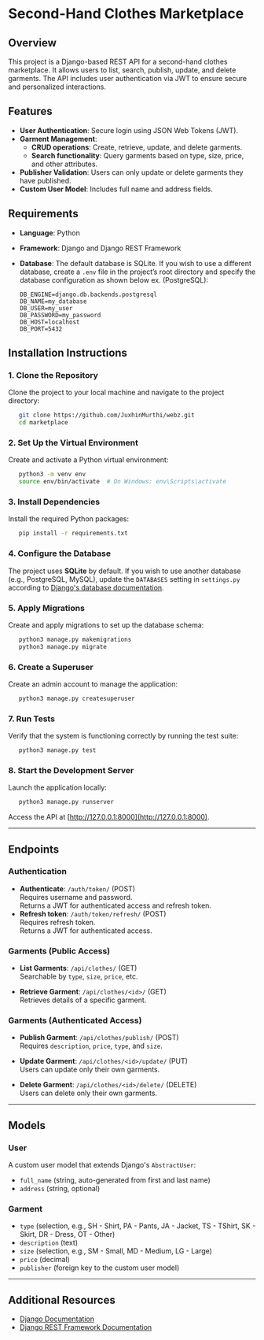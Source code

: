 # Second-Hand Clothes Marketplace

## Overview
This project is a Django-based REST API for a second-hand clothes marketplace. It allows users to list, search, publish, update, and delete garments. The API includes user authentication via JWT to ensure secure and personalized interactions.

## Features
- **User Authentication**: Secure login using JSON Web Tokens (JWT).
- **Garment Management**: 
  - **CRUD operations**: Create, retrieve, update, and delete garments.
  - **Search functionality**: Query garments based on type, size, price, and other attributes.
- **Publisher Validation**: Users can only update or delete garments they have published.
- **Custom User Model**: Includes full name and address fields.

## Requirements
- **Language**: Python
- **Framework**: Django and Django REST Framework
- **Database**: The default database is SQLite. If you wish to use a different database, create a `.env` file in the project’s root directory and specify the database configuration as shown below ex. (PostgreSQL):

  ```
  DB_ENGINE=django.db.backends.postgresql
  DB_NAME=my_database
  DB_USER=my_user
  DB_PASSWORD=my_password
  DB_HOST=localhost
  DB_PORT=5432

## Installation Instructions

### 1. Clone the Repository
Clone the project to your local machine and navigate to the project directory:
```bash
   git clone https://github.com/JuxhinMurthi/webz.git
   cd marketplace
```

### 2. Set Up the Virtual Environment
Create and activate a Python virtual environment:
```bash
   python3 -m venv env
   source env/bin/activate  # On Windows: env\Scripts\activate
```

### 3. Install Dependencies
Install the required Python packages:
```bash
   pip install -r requirements.txt
```

### 4. Configure the Database
The project uses **SQLite** by default. If you wish to use another database (e.g., PostgreSQL, MySQL), update the `DATABASES` setting in `settings.py` according to [Django's database documentation](https://docs.djangoproject.com/en/4.2/ref/settings/#databases).

### 5. Apply Migrations
Create and apply migrations to set up the database schema:
```bash
   python3 manage.py makemigrations
   python3 manage.py migrate
```

### 6. Create a Superuser
Create an admin account to manage the application:
```bash
   python3 manage.py createsuperuser
```

### 7. Run Tests
Verify that the system is functioning correctly by running the test suite:
```bash
   python3 manage.py test
```

### 8. Start the Development Server
Launch the application locally:
```bash
   python3 manage.py runserver
```

Access the API at [http://127.0.0.1:8000](http://127.0.0.1:8000).

---

## Endpoints

### Authentication
- **Authenticate**: `/auth/token/` (POST)  
  Requires username and password.  
  Returns a JWT for authenticated access and refresh token.
- **Refresh token**: `/auth/token/refresh/` (POST)  
  Requires refresh token.  
  Returns a JWT for authenticated access.


### Garments (Public Access)
- **List Garments**: `/api/clothes/` (GET)  
  Searchable by `type`, `size`, `price`, etc.

- **Retrieve Garment**: `/api/clothes/<id>/` (GET)  
  Retrieves details of a specific garment.

### Garments (Authenticated Access)
- **Publish Garment**: `/api/clothes/publish/` (POST)  
  Requires `description`, `price`, `type`, and `size`.

- **Update Garment**: `/api/clothes/<id>/update/` (PUT)  
  Users can update only their own garments.

- **Delete Garment**: `/api/clothes/<id>/delete/` (DELETE)  
  Users can delete only their own garments.

---

## Models

### User
A custom user model that extends Django's `AbstractUser`:
- `full_name` (string, auto-generated from first and last name)
- `address` (string, optional)

### Garment
- `type` (selection, e.g., SH - Shirt, PA - Pants, JA - Jacket, TS - TShirt, SK - Skirt, DR - Dress, OT - Other)
- `description` (text)
- `size` (selection, e.g., SM - Small, MD - Medium, LG - Large)
- `price` (decimal)
- `publisher` (foreign key to the custom user model)

---

## Additional Resources
- [Django Documentation](https://docs.djangoproject.com/en/4.2/)
- [Django REST Framework Documentation](https://www.django-rest-framework.org/)
